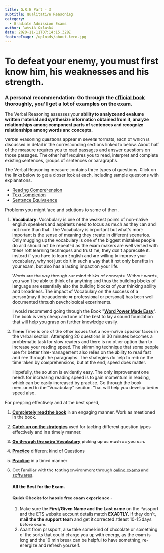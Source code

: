 ```yaml
---
title: G.R.E Part - 3
subtitle: Qualitative Reasoning
category:
  - Graduate Admission Exams
author: Rutvik Solanki
date: 2020-11-11T07:14:15.328Z
featureImage: /uploads/about-hero.jpg
---
```

# To defeat your enemy, you must first know him, his weaknesses and his strength.

### A personal recommendation: Go through the [official book](https://drive.google.com/file/d/14x2f7xACwpkdoGQ01D0s76rUcfrGMaQZ/view?usp=sharing) thoroughly, you'll get a lot of examples on the exam.

The Verbal Reasoning assesses your **ability to analyze and evaluate written material and synthesize information obtained from it, analyze relationships among component parts of sentences and recognize relationships among words and concepts.**

Verbal Reasoning questions appear in several formats, each of which is discussed in detail in the corresponding sections linked to below. About half of the measure requires you to read passages and answer questions on those passages. The other half requires you to read, interpret and complete existing sentences, groups of sentences or paragraphs.

The Verbal Reasoning measure contains three types of questions. Click on the links below to get a closer look at each, including sample questions with explanations.

* [Reading Comprehension](https://www.ets.org/gre/revised_general/prepare/verbal_reasoning/reading_comprehension)
* [Text Completion](https://www.ets.org/gre/revised_general/prepare/verbal_reasoning/text_completion)
* [Sentence Equivalence](https://www.ets.org/gre/revised_general/prepare/verbal_reasoning/sentence_equivalence)

Problems you might face and solutions to some of them.

1. **Vocabulary**: Vocabulary is one of the weakest points of non-native english speakers and aspirants need to focus as much as they can and not more than that. The Vocabulary is important but what's more important is the sense of meaning they create in different scenarios. Only mugging up the vocabulary is one of the biggest mistakes people do and should not be repeated as the exam makers are well versed with these rott learning techniques and trust me, they don't appreciate it. instead if you have to learn English and are willing to improve your vocabulary, why not just do it in such a way that it not only benefits in your exam, but also has a lasting impact on your life. 

   Words are the way through our mind thinks of concepts. Without words, you won't be able to think of a anything and thus the building blocks of language are essentially also the building blocks of your thinking ability and broadness. The impact of Vocabulary on the success of a person(may it be academic or professional or personal) has been well documented through psychological experiments.

   I would recommend going through the Book "**[Word Power Made Easy](https://www.amazon.in/Word-Power-Made-Norman-Lewis/dp/8183071007)**". The book is very cheap and one of the best to lay a sound foundation that will help you grasp on further knowledge easily. 
2. **Time:** Time is one of the other issues that a non-native speaker faces in the verbal section. Attempting 20 questions in 30 minutes becomes a problematic task for slow readers and there is no other option than to increase your reading speed. The skimming technique that some people use for better time-management also relies on the ability to read fast and see through the paragraphs. The strategies do help to reduce the time taken by comprehensions, but at the end, speed does matter. 

   Hopefully, the solution is evidently easy. The only improvement one needs for increasing reading speed is to gain momentum in reading, which can be easily increased by practice. Go through the book mentioned in the "Vocabulary" section. That will help you develop better speed also.

For prepping effectively and at the best speed, 

1. **[Completely read the book](https://www.amazon.in/Word-Power-Made-Norman-Lewis/dp/8183071007)** in an engaging manner. Work as mentioned in the book.
2. **[Catch up on the strategies](https://drive.google.com/drive/folders/1PePlBjSdAPwBaULCuSgOqJ8IG8lgkmvy?usp=sharing)** used for tacking different question types effectively and in a timely manner.
3. **[Go through the extra Vocabulary](https://drive.google.com/file/d/0B7sWQEWGG8KVTVhvQ3VIdXBfQUU/view?usp=sharing)** picking up as much as you can.
4. **[Practice](https://drive.google.com/file/d/1-Z2smVXanS_f6WLozkVrxPRXkxhGl0-0/view?usp=sharing)** different kind of Questions
5. **[Practice](https://drive.google.com/drive/folders/1bdes8-Vuk6QxF6FcYmwR5t9PB7lFZAz0?usp=sharing)** in a timed manner
6. Get Familiar with the [](https://drive.google.com/file/d/0B8E4VwFS5eM_T000NWhuYUl2M1E/view?usp=sharing)testing environment through [online exams](https://drive.google.com/file/d/0B8E4VwFS5eM_T000NWhuYUl2M1E/view?usp=sharing) and [softwares](https://drive.google.com/file/d/0B8E4VwFS5eM_T000NWhuYUl2M1E/view?usp=sharing).

   #### **All the Best for the Exam.**

   #### **Quick Checks for hassle free exam experience -** 

   1. Make sure the **First/Given Name and the Last name** on the Passport and the ETS website account details match **EXACTLY.** If they don't, **mail the the support team** and get it corrected atleast  10-15 days before exam. 
   2. Apart from passport, also take some kind of chocolate or something of the sorts  that could charge you up with energy, as the exam is long and the 10 min break can be helpful to have something, re-energize and refresh yourself.